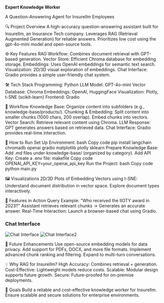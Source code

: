 **Expert Knowledge Worker**

A Question-Answering Agent for Insurellm Employees

🔍 Project Overview
A high-accuracy question-answering assistant built for Insurellm, an Insurance Tech company.
Leverages RAG (Retrieval Augmented Generation) for reliable answers.
Prioritizes low cost using the gpt-4o-mini model and open-source tools.

⚙️ Key Features
RAG Workflow: Combines document retrieval with GPT-based generation.
Vector Store: Efficient Chroma database for embedding storage.
Embeddings: Uses OpenAI embeddings for semantic text search.
Visualization: 2D/3D visual exploration of embeddings.
Chat Interface: Gradio provides a simple user-friendly chat system.

🛠️ Tech Stack
Programming: Python
LLM Model:	GPT-4o-mini
Vector Database:	Chroma
Embeddings:	OpenAI, HuggingFace
Visualization:	Plotly, t-SNE (scikit-learn)
Frontend:	Gradio

📂 Workflow
Knowledge Base:
Organize content into subfolders (e.g., knowledge-base/products/).
Chunking & Embedding:
Split content into smaller chunks (1000 chars, 200 overlap).
Embed chunks into vectors.
Vector Search:
Retrieve relevant content using Chroma.
LLM Response:
GPT generates answers based on retrieved data.
Chat Interface:
Gradio provides real-time interaction.

🚀 How to Run
Set Up Environment:
bash
Copy code
pip install langchain chromadb openai gradio matplotlib plotly sklearn
Prepare Knowledge Base:
Add .md files under knowledge-base/ (organized by category).
Add API Key:
Create a .env file:
makefile
Copy code
OPENAI_API_KEY=your_openai_api_key
Run the Project:
bash
Copy code
python main.py

🖼️ Visualizations
2D/3D Plots of Embedding Vectors using t-SNE:
Understand document distribution in vector space.
Explore document types interactively.

🧩 Features in Action
Query Example:
"Who received the IIOTY award in 2023?"
Assistant retrieves relevant chunks → Generates an accurate answer.
Real-Time Interaction:
Launch a browser-based chat using Gradio.

### Chat Interface
![Chat Interface]("https://github.com/thulasiramd2000/Insurance-AI-Knowledge-Assistant/blob/main/Gradio%20Screenshot.png")
![Chat Interface2]("https://github.com/thulasiramd2000/Insurance-AI-Knowledge-Assistant/blob/main/Gradio%20Screenshot-2.png")

🔮 Future Enhancements
Use open-source embedding models for data privacy.
Add support for PDFs, DOCX, and more file formats.
Implement advanced chunk ranking and filtering.
Expand to multi-turn conversations.

💡 Why RAG for Insurellm?
High Accuracy: Combines retrieval + generation.
Cost-Effective: Lightweight models reduce costs.
Scalable: Modular design supports future growth.
Secure: Future-proofed for on-premise deployments.

🎯 Goals
Build a reliable and cost-effective knowledge worker for Insurellm.
Ensure scalable and secure solutions for enterprise environments.
